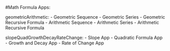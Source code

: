 #Math Formula Apps:

geometricArithmetic:
    - Geometric Sequence
    - Geometric Series
    - Geometric Recursive Formula
    - Arithmetic Sequence
    - Arithmetic Series
    - Arithmetic Recursive Formula

slopeQuadGrowthDecayRateChange:
    - Slope App
    - Quadratic Formula App
    - Growth and Decay App
    - Rate of Change App
